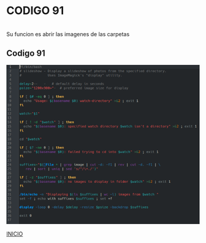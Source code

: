 # **CODIGO 91**
<br>
Su funcion es abrir las imagenes de las carpetas
<br>

## Codigo 91
![codigo91.png](codigo91.png)


[INICIO](https://github.com/SPM-UPVictoria/test-git-2130074/tree/main/README.md)